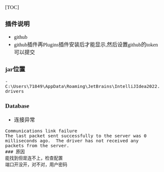 <span  style="font-family: Simsun,serif; font-size: 17px; ">

[TOC]

### 插件说明

- github
- github插件再Plugins插件安装后才能显示,然后设置github的token可以提交

### jar位置

~~~
- C:\Users\71849\AppData\Roaming\JetBrains\IntelliJIdea2022.1\jdbc-drivers
~~~

### Database

- 连接异常
~~~
Communications link failure  
The last packet sent successfully to the server was 0 milliseconds ago.  The driver has not received any packets from the server.
### 原因 
能找到但是连不上，检查配置 
端口开没开，对不对，用户密码
~~~

</span>